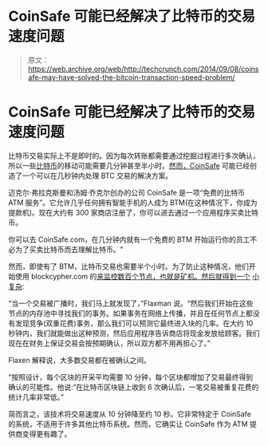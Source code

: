 # CoinSafe 可能已经解决了比特币的交易速度问题

> 原文：<https://web.archive.org/web/http://techcrunch.com/2014/09/08/coinsafe-may-have-solved-the-bitcoin-transaction-speed-problem/>

# CoinSafe 可能已经解决了比特币的交易速度问题

比特币交易实际上不是即时的。因为每次转账都需要通过挖掘过程进行多次确认，所以一些[比特币](//web.archive.org/web/20230326064757/http://techcrunch.com/tag/bitcoin%E2%80%9D)的移动可能需要几分钟甚至半小时。[然而，CoinSafe](https://web.archive.org/web/20230326064757/https://www.coinsafe.com/) 可能已经创造了一个可以在几秒钟内处理 BTC 交易的解决方案。

迈克尔·弗拉克斯曼和汤姆·乔克尔创办的公司 CoinSafe 是一项“免费的比特币 ATM 服务”。它允许几乎任何拥有智能手机的人成为 BTM(在这种情况下，你成为提款机)。现在大约有 300 家商店注册了，你可以进去通过一个应用程序买卖比特币。

你可以去 CoinSafe.com，在几分钟内就有一个免费的 BTM 开始运行你的员工不必为了买卖比特币而去理解比特币。"

然而，即使有了 BTM，比特币交易也需要半个小时。为了防止这种情况，他们开始使用 blockcypher.com 的[来监控数百个节点，也就是矿机。然后就得到一个](https://web.archive.org/web/20230326064757/http://blockcypher.com/) [小复杂](https://web.archive.org/web/20230326064757/https://www.coinsafe.com/blog/instant-confirmation):

“当一个交易被广播时，我们马上就发现了，”Flaxman 说。“然后我们开始在这些节点的内存池中寻找我们的事务。如果事务在网络上传播，并且在任何节点上都没有发现竞争(双重花费)事务，那么我们可以预测它最终进入块的几率。在大约 10 秒钟内，我们就能做出这种预测，然后应用程序告诉商店将现金发放给顾客。我们现在在财务上保证交易会按预期确认，所以双方都不用再担心了。”

Flaxen 解释说，大多数交易都在被确认之间。

“按照设计，每个区块的开采平均需要 10 分钟，每个区块都增加了交易最终得到确认的可能性。他说:“在比特币区块链上收到 6 次确认后，一笔交易被重复花费的统计几率非常低。”

简而言之，该技术将交易速度从 10 分钟降至约 10 秒。它非常特定于 CoinSafe 的系统，不适用于许多其他比特币系统。然而，它确实让 CoinSafe 作为 ATM 提供商变得更有趣了。